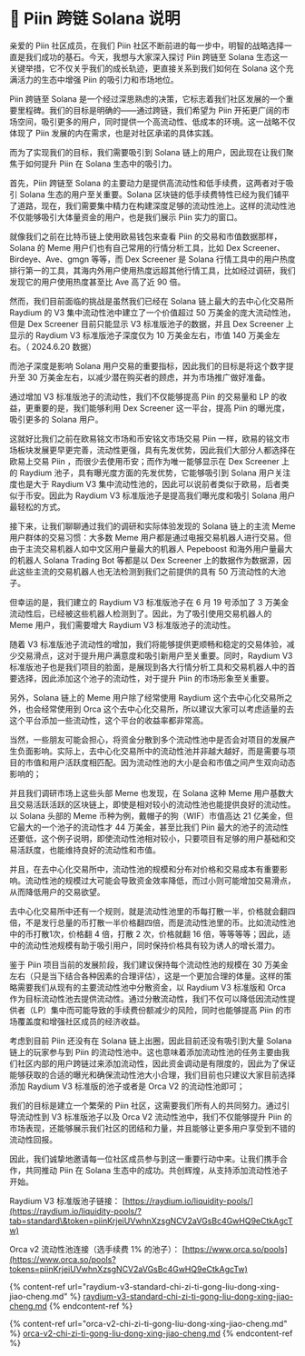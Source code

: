 # 🎯 Piin 跨链 Solana 说明

亲爱的 Piin 社区成员，在我们 Piin 社区不断前进的每一步中，明智的战略选择一直是我们成功的基石。今天，我想与大家深入探讨 Piin 跨链至 Solana 生态这一关键举措，它不仅关乎我们的成长轨迹，更直接关系到我们如何在 Solana 这个充满活力的生态中增强 Piin 的吸引力和市场地位。

Piin 跨链至 Solana 是一个经过深思熟虑的决策，它标志着我们社区发展的一个重要里程碑。我们的目标是明确的——通过跨链，我们希望为 Piin 开拓更广阔的市场空间，吸引更多的用户，同时提供一个高流动性、低成本的环境。这一战略不仅体现了 Piin 发展的内在需求，也是对社区承诺的具体实践。

而为了实现我们的目标，我们需要吸引到 Solana 链上的用户，因此现在让我们聚焦于如何提升 Piin 在 Solana 生态中的吸引力。

首先，Piin 跨链至 Solana 的主要动力是提供高流动性和低手续费，这两者对于吸引 Solana 生态的用户至关重要。Solana 区块链的低手续费特性已经为我们铺平了道路，现在，我们需要集中精力在构建深度足够的流动性池上。这样的流动性池不仅能够吸引大体量资金的用户，也是我们展示 Piin 实力的窗口。

就像我们之前在比特币链上使用欧易钱包来查看 Piin 的交易和市值数据那样，Solana 的 Meme 用户们也有自己常用的行情分析工具，比如 Dex Screener、Birdeye、Ave、gmgn 等等，而 Dex Screener 是 Solana 行情工具中的用户热度排行第一的工具，其海内外用户使用热度远超其他行情工具，比如经过调研，我们发现它的用户使用热度甚至比 Ave 高了近 90 倍。

然而，我们目前面临的挑战是虽然我们已经在 Solana 链上最大的去中心化交易所 Raydium 的 V3 集中流动性池中建立了一个价值超过 50 万美金的庞大流动性池，但是 Dex Screener 目前只能显示 V3 标准版池子的数据，并且 Dex Screener 上显示的 Raydium V3 标准版池子深度仅为 10 万美金左右，市值 140 万美金左右。（ 2024.6.20 数据）

而池子深度是影响 Solana 用户交易的重要指标，因此我们的目标是将这个数字提升至 30 万美金左右，以减少潜在购买者的顾虑，并为市场推广做好准备。

通过增加 V3 标准版池子的流动性，我们不仅能够提高 Piin 的交易量和 LP 的收益，更重要的是，我们能够利用 Dex Screener 这一平台，提高 Piin 的曝光度，吸引更多的 Solana 用户。

这就好比我们之前在欧易铭文市场和币安铭文市场交易 Piin 一样，欧易的铭文市场板块发展更早更完善，流动性更强，具有先发优势，因此我们大部分人都选择在欧易上交易 Piin ，而很少去使用币安；而作为唯一能够显示在 Dex Screener 上的 Raydium 池子，具有曝光度方面的先发优势，它能够吸引到 Solana 用户关注度也是大于 Raydium V3 集中流动性池的，因此可以说前者类似于欧易，后者类似于币安。因此为 Raydium V3 标准版池子是提高我们曝光度和吸引 Solana 用户最轻松的方式。

接下来，让我们聊聊通过我们的调研和实际体验发现的 Solana 链上的主流 Meme 用户群体的交易习惯：大多数 Meme 用户都是通过电报交易机器人进行交易。但由于主流交易机器人如中文区用户量最大的机器人 Pepeboost 和海外用户量最大的机器人 Solana Trading Bot 等都是以 Dex Screener 上的数据作为数据源，因此这些主流的交易机器人也无法检测到我们之前提供的具有 50 万流动性的大池子。

但幸运的是，我们建立的 Raydium V3 标准版池子在 6 月 19 号添加了 3 万美金流动性后，已经被这些机器人检测到了。因此，为了吸引使用交易机器人的 Meme 用户，我们需要增大 Raydium V3 标准版池子的流动性。

随着 V3 标准版池子流动性的增加，我们将能够提供更顺畅和稳定的交易体验，减少交易滑点，这对于提升用户满意度和吸引新用户至关重要。同时，Raydium V3 标准版池子也是我们项目的脸面，是展现到各大行情分析工具和交易机器人中的首要选择，因此添加这个池子的流动性，对于提升 Piin 的市场形象至关重要。

另外，Solana 链上的 Meme 用户除了经常使用 Raydium 这个去中心化交易所之外，也会经常使用到 Orca 这个去中心化交易所，所以建议大家可以考虑适量的去这个平台添加一些流动性，这个平台的收益率都非常高。

当然，一些朋友可能会担心，将资金分散到多个流动性池中是否会对项目的发展产生负面影响。实际上，去中心化交易所中的流动性池并非越大越好，而是需要与项目的市值和用户活跃度相匹配。因为流动性池的大小是会和市值之间产生双向动态影响的；

并且我们调研市场上这些头部 Meme 也发现，在 Solana 这种 Meme 用户基数大且交易活跃活跃的区块链上，即使是相对较小的流动性池也能提供良好的流动性。以 Solana 头部的 Meme 币种为例，戴帽子的狗（WIF）市值高达 21 亿美金，但它最大的一个池子的流动性才 44 万美金，甚至比我们 Piin 最大的池子的流动性还要低，这个例子说明，即使流动性池相对较小，只要项目有足够的用户基础和交易活跃度，也能维持良好的流动性和市值。

并且，在去中心化交易所中，流动性池的规模和分布对价格和交易成本有重要影响。流动性池的规模过大可能会导致资金效率降低，而过小则可能增加交易滑点，从而降低用户的交易欲望。

去中心化交易所中还有一个规则，就是流动性池里的币每打散一半，价格就会翻四倍，不是发行总量的币打散一半价格翻四倍，而是流动性池里的币。比如流动性池中的币打散1次，价格翻 4 倍，打散 2 次，价格就翻 16 倍，等等等等；因此，适中的流动性池规模有助于吸引用户，同时保持价格具有较为诱人的增长潜力。

鉴于 Piin 项目当前的发展阶段，我们建议保持每个流动性池的规模在 30 万美金左右（只是当下结合各种因素的合理评估），这是一个更加合理的体量。这样的策略需要我们从现有的主要流动性池中分散资金，以 Raydium V3 标准版和 Orca 作为目标流动性池去提供流动性。通过分散流动性，我们不仅可以降低因流动性提供者（LP）集中而可能导致的手续费份额减少的风险，同时也能够提高 Piin 的市场覆盖度和增强社区成员的经济收益。

考虑到目前 Piin 还没有在 Solana 链上出圈，因此目前还没有吸引到大量 Solana 链上的玩家参与到 Piin 的流动性池中。这也意味着添加流动性池的任务主要由我们社区内部的用户跨链过来添加流动性，因此资金调动是有限度的，因此为了保证能够获取的合适的曝光和确保流动性池大小合理，我们目前也只建议大家目前选择添加 Raydium V3 标准版的池子或者是 Orca V2 的流动性池即可；

我们的目标是建立一个繁荣的 Piin 社区，这需要我们所有人的共同努力。通过引导流动性到 V3 标准版池子以及 Orca V2 流动性池中，我们不仅能够提升 Piin 的市场表现，还能够展示我们社区的团结和力量，并且能够让更多用户享受到不错的流动性回报。

因此，我们诚挚地邀请每一位社区成员参与到这一重要行动中来。让我们携手合作，共同推动 Piin 在 Solana 生态中的成功。共创辉煌，从支持添加流动性池子开始。&#x20;

Raydium V3 标准版池子链接： [https://raydium.io/liquidity-pools/](https://raydium.io/liquidity-pools/?tab=standard\&token=piinKrjeiUVwhnXzsgNCV2aVGsBc4GwHQ9eCtkAgcTw)

Orca v2 流动性池连接（选手续费 1% 的池子）： [https://www.orca.so/pools](https://www.orca.so/pools?tokens=piinKrjeiUVwhnXzsgNCV2aVGsBc4GwHQ9eCtkAgcTw)



{% content-ref url="raydium-v3-standard-chi-zi-ti-gong-liu-dong-xing-jiao-cheng.md" %}
[raydium-v3-standard-chi-zi-ti-gong-liu-dong-xing-jiao-cheng.md](raydium-v3-standard-chi-zi-ti-gong-liu-dong-xing-jiao-cheng.md)
{% endcontent-ref %}

{% content-ref url="orca-v2-chi-zi-ti-gong-liu-dong-xing-jiao-cheng.md" %}
[orca-v2-chi-zi-ti-gong-liu-dong-xing-jiao-cheng.md](orca-v2-chi-zi-ti-gong-liu-dong-xing-jiao-cheng.md)
{% endcontent-ref %}



